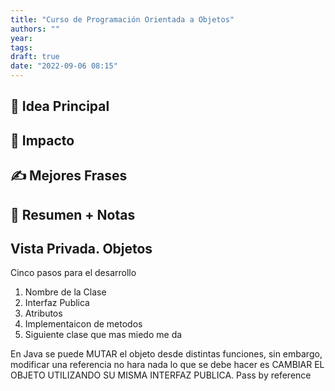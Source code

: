 ```yaml
---
title: "Curso de Programación Orientada a Objetos"
authors: ""
year: 
tags: 
draft: true
date: "2022-09-06 08:15"
---
```

## 🌱 Idea Principal

## 🌌 Impacto

## ✍ Mejores Frases

## 📔 Resumen + Notas
## Vista Privada. Objetos

Cinco pasos para el desarrollo
1. Nombre de la Clase
2. Interfaz Publica
3. Atributos
4. Implementaicon de metodos
5. Siguiente clase que mas miedo me da

En Java se puede MUTAR el objeto desde distintas funciones, sin embargo, modificar una referencia no hara nada lo que se debe hacer es CAMBIAR EL OBJETO UTILIZANDO SU MISMA INTERFAZ PUBLICA. Pass by reference
